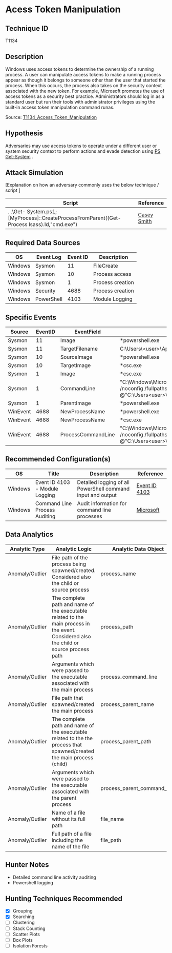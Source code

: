 # Acess Token Manipulation 
## Technique ID
 T1134


## Description
Windows uses access tokens to determine the ownership of a running process. A user can manipulate access tokens to make a running process appear as though it belongs to someone other than the user that started the process. When this occurs, the process also takes on the security context associated with the new token. For example, Microsoft promotes the use of access tokens as a security best practice. Administrators should log in as a standard user but run their tools with administrator privileges using the built-in access token manipulation command runas.

Source: [T1134_Access\_Token\_Manipulation](https://attack.mitre.org/wiki/Technique/T1134)

## Hypothesis
Adversaries may use access tokens to operate under a different user or system security context to perform actions and evade detection using [PS Get-System](https://gist.github.com/caseysmithrc/ad9d97bb54484d792572c0523c457d82) .

## Attack Simulation

[Explanation on how an adversary commonly uses the below technique / script ]

| Script  | Reference | 
|--------|---------|
| . .\Get- System.ps1; [MyProcess]::CreateProcessFromParent((Get-Process lsass).Id,"cmd.exe") | [Casey Smith](https://gist.github.com/caseysmithrc/ad9d97bb54484d792572c0523c457d82) |

## Required Data Sources

| OS  | Event Log | Event ID| Description |
|--------|---------|---------|--------------|
| Windows | Sysmon | 11 | FileCreate  |
| Windows | Sysmon | 10 | Process access | 
| Windows | Sysmon | 1 | Process creation |
| Windows | Security | 4688 | Process creation | 
| Windows | PowerShell | 4103 | Module Logging | 

## Specific Events

| Source | EventID | EventField | Details | Reference | 
|--------|---------|-------|---------|-----------| 
|Sysmon | 11 | Image| *powershell.exe | - |
|Sysmon | 11 | TargetFilename| C:\Users\\\<user>\AppData\Local\Temp\\*.dll OR *.cmdline | - |
|Sysmon | 10 | SourceImage | *powershell.exe | - |
|Sysmon | 10 | TargetImage | *csc.exe | - |
|Sysmon | 1	| Image | *csc.exe | - |
|Sysmon | 1 | CommandLine | "C:\Windows\Microsoft.NET\Framework64\v4.0.30319\csc.exe" /noconfig /fullpaths @"C:\Users\<user>\AppData\Local\Temp\\*.cmdline" | - | 
|Sysmon | 1 | ParentImage | *powershell.exe | - | 
|WinEvent | 4688 | NewProcessName | *powershell.exe | - |
|WinEvent | 4688 | NewProcessName | *csc.exe | - | 
WinEvent | 4688 | ProcessCommandLine | "C:\Windows\Microsoft.NET\Framework64\v4.0.30319\csc.exe" /noconfig /fullpaths @"C:\Users\<user>\AppData\Local\Temp\\*.cmdline" | - |

## Recommended Configuration(s)
| OS | Title | Description | Reference|
|--------|---------|---------|---------|
| Windows | Event ID 4103 - Module Logging | Detailed logging of all PowerShell command input and output | [Event ID 4103](https://github.com/Cyb3rWard0g/OSSEM/blob/c0bf44fb8c527f6e678c4ff1321814108e024315/data_dictionaries/windows/powershell/event-4103.md)
| Windows | Command Line Process Auditing | Audit information for command line processes | [Microsoft](https://docs.microsoft.com/en-us/windows-server/identity/ad-ds/manage/component-updates/command-line-process-auditing)




## Data Analytics 

| Analytic Type  | Analytic Logic | Analytic Data Object |
|--------|---------|---------|
| Anomaly/Outlier | File path of the process being spawned/created. Considered also the child or source process | process_name |
| Anomaly/Outlier | The complete path and name of the executable related to the main process in the event. Considered also the child or source process path | process_path |
| Anomaly/Outlier | Arguments which were passed to the executable associated with the main process | process\_command_line |
| Anomaly/Outlier | File path that spawned/created the main process | process\_parent_name |
| Anomaly/Outlier | The complete path and name of the executable related to the the process that spawned/created the main process (child) | process\_parent_path |
| Anomaly/Outlier | Arguments which were passed to the executable associated with the parent process | process\_parent\_command_line |
| Anomaly/Outlier | Name of a file without its full path | file_name |
| Anomaly/Outlier |Full path of a file including the name of the file | file_path |
 






## Hunter Notes
* Detailed command line activity auditing
* Powershell logging


## Hunting Techniques Recommended

- [x] Grouping
- [x] Searching
- [ ] Clustering
- [ ] Stack Counting
- [ ] Scatter Plots
- [ ] Box Plots
- [ ] Isolation Forests
